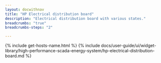 ```yaml
---
layout: docwithnav
title: "HP Electrical distribution board"
description: "Electrical distribution board with various states."
breadcrumbs: "true"
breadcrumbs-steps: "2"

---
```

{% include get-hosts-name.html %}
{% include docs/user-guide/ui/widget-library/high-performance-scada-energy-system/hp-electrical-distribution-board.md %}
